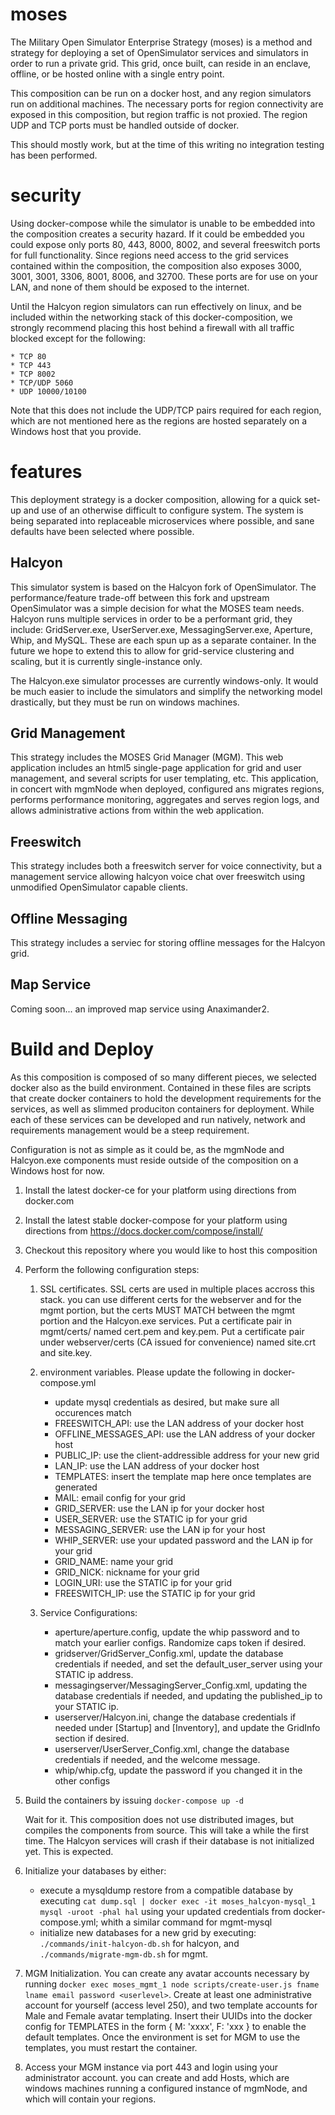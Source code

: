 # moses

The Military Open Simulator Enterprise Strategy (moses) is a method and strategy for deploying a set of OpenSimulator services and simulators in order to run a private grid.  This grid, once built, can reside in an enclave, offline, or be hosted online with a single entry point.

This composition can be run on a docker host, and any region simulators run on additional machines.  The necessary ports for region connectivity are exposed in this composition, but region traffic is not proxied.  The region UDP and TCP ports must be handled outside of docker.

This should mostly work, but at the time of this writing no integration testing has been performed.

# security

Using docker-compose while the simulator is unable to be embedded into the composition creates a security hazard.  If it could be embedded you could expose only ports 80, 443, 8000, 8002, and several freeswitch ports for full functionality.  Since regions need access to the grid services contained within the composition, the composition also exposes 3000, 3001, 3001, 3306, 8001, 8006, and 32700.  These ports are for use on your LAN, and none of them should be exposed to the internet. 

Until the Halcyon region simulators can run effectively on linux, and be included within the networking stack of this docker-composition, we strongly recommend placing this host behind a firewall with all traffic blocked except for the following:

    * TCP 80
    * TCP 443
    * TCP 8002
    * TCP/UDP 5060
    * UDP 10000/10100
   
Note that this does not include the UDP/TCP pairs required for each region, which are not mentioned here as the regions are hosted separately on a Windows host that you provide.

# features

This deployment strategy is a docker composition, allowing for a quick set-up and use of an otherwise difficult to configure system.  The system is being separated into replaceable microservices where possible, and sane defaults have been selected where possible.

## Halcyon

This simulator system is based on the Halcyon fork of OpenSimulator.  The performance/feature trade-off between this fork and upstream OpenSimulator was a simple decision for what the MOSES team needs.  Halcyon runs multiple services in order to be a performant grid, they include:  GridServer.exe, UserServer.exe, MessagingServer.exe, Aperture, Whip, and MySQL.  These are each spun up as a separate container.  In the future we hope to extend this to allow for grid-service clustering and scaling, but it is currently single-instance only.

The Halcyon.exe simulator processes are currently windows-only.  It would be much easier to include the simulators and simplify the networking model drastically, but they must be run on windows machines.

## Grid Management

This strategy includes the MOSES Grid Manager (MGM).  This web application includes an html5 single-page application for grid and user management, and several scripts for user templating, etc.  This application, in concert with mgmNode when deployed, configured ans migrates regions, performs performance monitoring, aggregates and serves region logs, and allows administrative actions from within the web application.

## Freeswitch

This strategy includes both a freeswitch server for voice connectivity, but a management service allowing halcyon voice chat over freeswitch using unmodified OpenSimulator capable clients.

## Offline Messaging

This strategy includes a serviec for storing offline messages for the Halcyon grid.

## Map Service

Coming soon... an improved map service using Anaximander2.

# Build and Deploy

As this composition is composed of so many different pieces, we selected docker also as the build environment.  Contained in these files are scripts that create docker containers to hold the development requirements for the services, as well as slimmed produciton containers for deployment.  While each of these services can be developed and run natively, network and requirements management would be a steep requirement.

Configuration is not as simple as it could be, as the mgmNode and Halcyon.exe components must reside outside of the composition on a Windows host for now.

1. Install the latest docker-ce for your platform using directions from docker.com

1. Install the latest stable docker-compose for your platform using directions from https://docs.docker.com/compose/install/

1. Checkout this repository where you would like to host this composition

1. Perform the following configuration steps:

    1.  SSL certificates.  SSL certs are used in multiple places accross this stack.  you can use different certs for the webserver and for the mgmt portion, but the certs MUST MATCH between the mgmt portion and the Halcyon.exe services.  Put a certificate pair in mgmt/certs/ named cert.pem and key.pem.  Put a certificate pair under webserver/certs (CA issued for convenience) named site.crt and site.key.
  
    1.  environment variables.  Please update the following in docker-compose.yml
  
        * update mysql credentials as desired, but make sure all occurences match
        * FREESWITCH_API: use the LAN address of your docker host
        * OFFLINE_MESSAGES_API: use the LAN address of your docker host
        * PUBLIC_IP: use the client-addressible address for your new grid
        * LAN_IP: use the LAN address of your docker host
        * TEMPLATES: insert the template map here once templates are generated
        * MAIL: email config for your grid
        * GRID_SERVER: use the LAN ip for your docker host
        * USER_SERVER: use the STATIC ip for your grid
        * MESSAGING_SERVER: use the LAN ip for your host
        * WHIP_SERVER: use your updated password and the LAN ip for your grid
        * GRID_NAME: name your grid
        * GRID_NICK: nickname for your grid
        * LOGIN_URI: use the STATIC ip for your grid
        * FREESWITCH_IP: use the STATIC ip for your grid
        
    1. Service Configurations:
    
        * aperture/aperture.config, update the whip password and to match your earlier configs.  Randomize caps token if desired.
        * gridserver/GridServer_Config.xml, update the database credentials if needed, and set the default_user_server using your STATIC ip address.
        * messagingserver/MessagingServer_Config.xml, updating the database credentials if needed, and updating the published_ip to your STATIC ip.
        * userserver/Halcyon.ini, change the database credentials if needed under [Startup] and [Inventory], and update the GridInfo section if desired.
        * userserver/UserServer_Config.xml, change the database credentials if needed, and the welcome message.
        * whip/whip.cfg, update the password if you changed it in the other configs
        
1.  Build the containers by issuing `docker-compose up -d`

    Wait for it.  This composition does not use distributed images, but compiles the components from source.  This will take a while the first time.  The Halcyon services will crash if their database is not initialized yet.  This is expected.

1.  Initialize your databases by either:

    * execute a mysqldump restore from a compatible database by executing `cat dump.sql | docker exec -it moses_halcyon-mysql_1 mysql -uroot -phal hal` using your updated credentials from docker-compose.yml; whith a similar command for mgmt-mysql
    * initialize new databases for a new grid by executing: `./commands/init-halcyon-db.sh` for halcyon, and `./commands/migrate-mgm-db.sh` for mgmt.
    
1.  MGM Initialization.  You can create any avatar accounts necessary by running `docker exec moses_mgmt_1 node scripts/create-user.js fname lname email password <userlevel>`.  Create at least one administrative account for yourself (access level 250), and two template accounts for Male and Female avatar templating.  Insert their UUIDs into the docker config for TEMPLATES in the form { M: 'xxxx', F: 'xxx } to enable the default templates.  Once the environment is set for MGM to use the templates, you must restart the container.

1.  Access your MGM instance via port 443 and login using your administrator account.  you can create and add Hosts, which are windows machines running a configured instance of mgmNode, and which will contain your regions.


